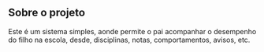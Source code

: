 ## Sobre o projeto

Este é um sistema simples, aonde permite o pai acompanhar o desempenho do filho na escola, desde, disciplinas, notas, comportamentos, avisos, etc.
